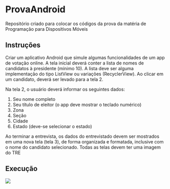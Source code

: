 # ProvaAndroid

Repositório criado para colocar os códigos da prova da matéria de Programação para Dispositivos Móveis

## Instruções

Criar um aplicativo Android que simule algumas funcionalidades de um app de votação online.
A tela inicial deverá conter a lista de nomes de candidatos à presidente (mínimo 10). A lista
deve ser alguma implementação do tipo ListView ou variações (RecyclerView).
Ao clicar em um candidato, deverá ser levado para a tela 2.

Na tela 2, o usuário deverá informar os seguintes dados:

1. Seu nome completo
2. Seu título de eleitor (o app deve mostrar o teclado numérico)
3. Zona
4. Seção
5. Cidade
6. Estado (deve-se selecionar o estado)

Ao terminar a entrevista, os dados do entrevistado devem ser mostrados em uma nova tela (tela 3), de forma organizada e formatada, inclusive com o nome do candidato selecionado.
Todas as telas devem ter uma imagem do TRE

## Execução

<img src="/assets/Screen_Recording_20241121_100430_Votacao.gif">

